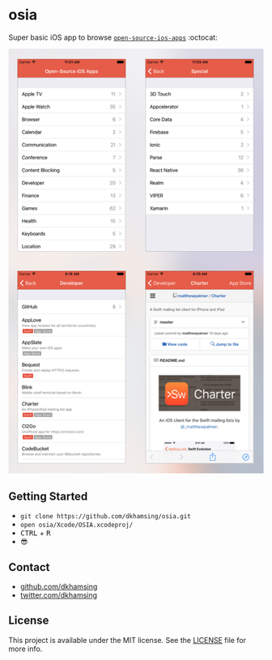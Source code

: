 # osia

Super basic iOS app to browse [`open-source-ios-apps`](https://github.com/dkhamsing/open-source-ios-apps) :octocat:

![](Assets/0.2.png)

## Getting Started


- `git clone https://github.com/dkhamsing/osia.git`
- `open osia/Xcode/OSIA.xcodeproj/`
- <kbd>CTRL</kbd> + <kbd>R</kbd>
- :sunglasses:


## Contact
- [github.com/dkhamsing](https://github.com/dkhamsing)
- [twitter.com/dkhamsing](https://twitter.com/dkhamsing)

## License

This project is available under the MIT license. See the [LICENSE](LICENSE) file for more info.

